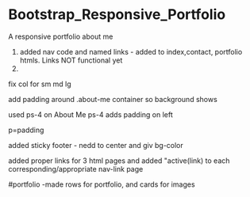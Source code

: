 # Bootstrap_Responsive_Portfolio
A responsive portfolio about me

1. added nav code and named links - added to index,contact, portfolio htmls. Links NOT functional yet
2. 

<!-- ADD ALL HTML FILES TO ONE CSS?! -->

fix col for sm md lg

add padding around .about-me container so background shows

used ps-4 on About Me 
ps-4 adds padding on left

p=padding

added sticky footer - nedd to center and giv bg-color

added proper links for 3 html pages and added "active(link) to each corresponding/appropriate nav-link page

#portfolio
-made rows for portfolio, and cards for images

